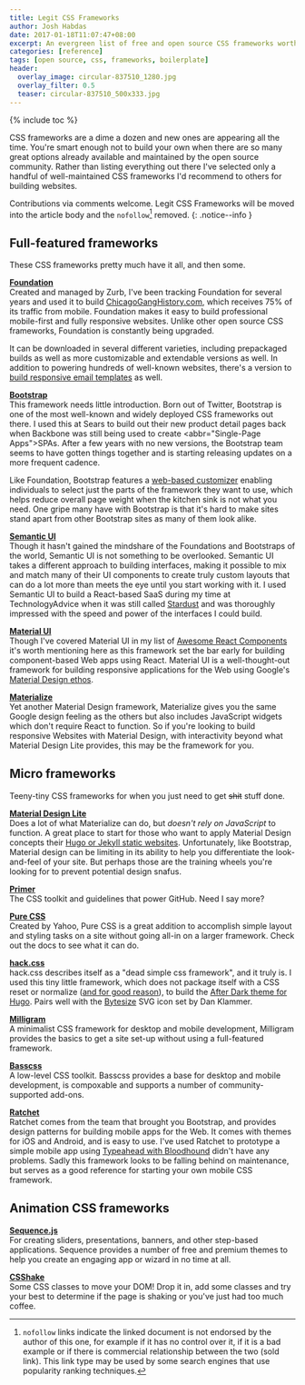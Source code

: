 ```yaml
---
title: Legit CSS Frameworks
author: Josh Habdas
date: 2017-01-18T11:07:47+08:00
excerpt: An evergreen list of free and open source CSS frameworks worthy of your time.
categories: [reference]
tags: [open source, css, frameworks, boilerplate]
header:
  overlay_image: circular-837510_1280.jpg
  overlay_filter: 0.5
  teaser: circular-837510_500x333.jpg
---
```

{% include toc %}

CSS frameworks are a dime a dozen and new ones are appearing all the time. You're smart enough not to build your own when there are so many great options already available and maintained by the open source community. Rather than listing everything out there I've selected only a handful of well-maintained CSS frameworks I'd recommend to others for building websites.

Contributions via comments welcome. Legit CSS Frameworks will be moved into the article body and the `nofollow`[^1] removed.
{: .notice--info }

## Full-featured frameworks

These CSS frameworks pretty much have it all, and then some.

**[Foundation](http://foundation.zurb.com/)**
<br>Created and managed by Zurb, I've been tracking Foundation for several years and used it to build [ChicagoGangHistory.com](http://chicagoganghistory.com), which receives 75% of its traffic from mobile. Foundation makes it easy to build professional mobile-first and fully responsive websites. Unlike other open source CSS frameworks, Foundation is constantly being upgraded.

It can be downloaded in several different varieties, including prepackaged builds as well as more customizable and extendable versions as well. In addition to powering hundreds of well-known websites, there's a version to [build responsive email templates](http://foundation.zurb.com/emails.html) as well.

**[Bootstrap](http://getbootstrap.com/)**
<br>This framework needs little introduction. Born out of Twitter, Bootstrap is one of the most well-known and widely deployed CSS frameworks out there. I used this at Sears to build out their new product detail pages back when Backbone was still being used to create <abbr="Single-Page Apps">SPAs</abbr>. After a few years with no new versions, the Bootstrap team seems to have gotten things together and is starting releasing updates on a more frequent cadence.

Like Foundation, Bootstrap features a [web-based customizer](http://getbootstrap.com/customize/) enabling individuals to select just the parts of the framework they want to use, which helps reduce overall page weight when the kitchen sink is not what you need. One gripe many have with Bootstrap is that it's hard to make sites stand apart from other Bootstrap sites as many of them look alike.

**[Semantic UI](http://semantic-ui.com/)**
<br>Though it hasn't gained the mindshare of the Foundations and Bootstraps of the world, Semantic UI is not something to be overlooked. Semantic UI takes a different approach to building interfaces, making it possible to mix and match many of their UI components to create truly custom layouts that can do a lot more than meets the eye until you start working with it. I used Semantic UI to build a React-based SaaS during my time at TechnologyAdvice when it was still called [Stardust](https://github.com/TechnologyAdvice/stardust) and was thoroughly impressed with the speed and power of the interfaces I could build.

**[Material UI](http://material-ui.com)**
<br>Though I've covered Material UI in my list of [Awesome React Components](/awesome-react-components) it's worth mentioning here as this framework set the bar early for building component-based Web apps using React. Material UI is a well-thought-out framework for building responsive applications for the Web using Google's [Material Design ethos](https://material.io/guidelines/).

**[Materialize](http://materializecss.com/)**
<br>Yet another Material Design framework, Materialize gives you the same Google design feeling as the others but also includes JavaScript widgets which don't require React to function. So if you're looking to build responsive Websites with Material Design, with interactivity beyond what Material Design Lite provides, this may be the framework for you.

## Micro frameworks

Teeny-tiny CSS frameworks for when you just need to get <s>shit</s> stuff done.

**[Material Design Lite](https://getmdl.io)**
<br>Does a lot of what Materialize can do, but _doesn't rely on JavaScript_ to function. A great place to start for those who want to apply Material Design concepts their [Hugo or Jekyll static websites](https://habd.as/choose-hugo-over-jekyll/). Unfortunately, like Bootstrap, Material design can be limiting in its ability to help you differentiate the look-and-feel of your site. But perhaps those are the training wheels you're looking for to prevent potential design snafus.

**[Primer](http://primercss.io/)**
<br>The CSS toolkit and guidelines that power GitHub. Need I say more?

**[Pure CSS](http://purecss.io/)**
<br>Created by Yahoo, Pure CSS is a great addition to accomplish simple layout and styling tasks on a site without going all-in on a larger framework. Check out the docs to see what it can do.

**[hack.css](http://hackcss.com/)**
<br>hack.css describes itself as a "dead simple css framework", and it truly is. I used this tiny little framework, which does not package itself with a CSS reset or normalize ([and for good reason](https://github.com/egoist/hack/issues/35)), to build the [After Dark theme for Hugo](https://comfusion.github.io/after-dark/). Pairs well with the [Bytesize](http://danklammer.com/bytesize-icons/) SVG icon set by Dan Klammer.

**[Milligram](https://milligram.github.io/)**
<br>A minimalist CSS framework for desktop and mobile development, Milligram provides the basics to get a site set-up without using a full-featured framework.

**[Basscss](http://basscss.com/)**
<br>A low-level CSS toolkit. Basscss provides a base for desktop and mobile development, is compoxable and supports a number of community-supported add-ons.

**[Ratchet](http://goratchet.com/)**
<br>Ratchet comes from the team that brought you Bootstrap, and provides design patterns for building mobile apps for the Web. It comes with themes for iOS and Android, and is easy to use. I've used Ratchet to prototype a simple mobile app using [Typeahead with Bloodhound](/talks/typeahead-with-bloodhound/) didn't have any problems. Sadly this framework looks to be falling behind on maintenance, but serves as a good reference for starting your own mobile CSS framework.

## Animation CSS frameworks

**[Sequence.js](http://www.sequencejs.com/)**
<br>For creating sliders, presentations, banners, and other step-based applications. Sequence provides a number of free and premium themes to help you create an engaging app or wizard in no time at all.

**[CSShake](https://elrumordelaluz.github.io/csshake/)**
<br>Some CSS classes to move your DOM! Drop it in, add some classes and try your best to determine if the page is shaking or you've just had too much coffee.

[^1]: `nofollow` links indicate the linked document is not endorsed by the author of this one, for example if it has no control over it, if it is a bad example or if there is commercial relationship between the two (sold link). This link type may be used by some search engines that use popularity ranking techniques.
